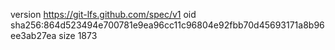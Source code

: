 version https://git-lfs.github.com/spec/v1
oid sha256:864d523494e700781e9ea96cc11c96804e92fbb70d45693171a8b96ee3ab27ea
size 1873
